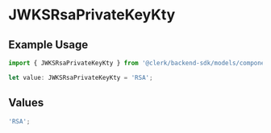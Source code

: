 # JWKSRsaPrivateKeyKty

## Example Usage

```typescript
import { JWKSRsaPrivateKeyKty } from '@clerk/backend-sdk/models/components';

let value: JWKSRsaPrivateKeyKty = 'RSA';
```

## Values

```typescript
'RSA';
```
